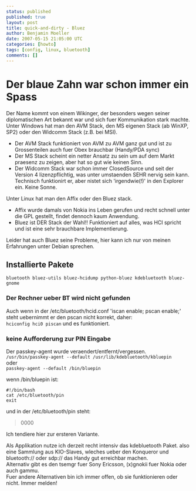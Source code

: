 ```yaml
---
status: published
published: true
layout: post
title: quick-and-dirty - Bluez
author: Benjamin Moeller
date: 2007-05-15 21:05:00 UTC
categories: [howto]
tags: [config, linux, bluetooth]
comments: []
---
```


# Der blaue Zahn war schon immer ein Spass
Der Name kommt von einem Wikinger, der besonders wegen seiner diplomatischen Art bekannt war und sich fuer Kommunikation stark machte.  
Unter Windows hat man den AVM Stack, den MS eigenen Stack (ab WinXP, SP2) oder den Widcomm Stack (z.B. bei MSI).  

* Der AVM Stack funktioniert von AVM zu AVM ganz gut und ist zu Grossenteilen auch fuer Obex brauchbar (Handy/PDA sync)  
* Der MS Stack scheint ein netter Ansatz zu sein um auf dem Markt praesenz zu zeigen, aber hat so gut wie keinen Sinn.  
* Der Widcomm Stack war schon immer ClosedSource und seit der Version 4 lizenzpflichtig, was unter umstaenden SEHR nervig sein kann. Technisch funktionirt er, aber nistet sich 'irgendwie(!)' in den Explorer ein. Keine Sonne.  

Unter Linux hat man den Affix oder den Bluez stack.  
* Affix wurde damals von Nokia ins Leben gerufen und recht schnell unter die GPL gestellt, findet dennoch kaum Anwendung.  
* Bluez ist DER Stack der Wahl!! Funktioniert auf alles, was HCI spricht und ist eine sehr brauchbare Implementierung.  

Leider hat auch Bluez seine Probleme, hier kann ich nur von meinen Erfahrungen unter Debian sprechen.

## Installierte Pakete
`bluetooth bluez-utils bluez-hcidump python-bluez kdebluetooth bluez-gnome`  

### Der Rechner ueber BT wird nicht gefunden
Auch wenn in der /etc/bluetooth/hcid.conf 'iscan enable; pscan enable;' steht uebernimmt er den pscan nicht korrekt, daher:  
`hciconfig hci0 piscan`
und es funktioniert.

### keine Aufforderung zur PIN Eingabe
Der passkey-agent wurde veraendert/entfernt/vergessen.  
`/usr/bin/passkey-agent --default /usr/lib/kdebluetooth/kbluepin`  
oder  
`passkey-agent --default /bin/bluepin`  

wenn /bin/bluepin ist:
```
#!/bin/bash
cat /etc/bluetooth/pin  
exit  
```

und in der /etc/bluetooth/pin steht:
> 0000

Ich tendiere hier zur ersteren Variante.  

Als Applikation nutze ich derzeit recht intensiv das kdebluetooth Paket. also eine Sammlung aus KIO-Slaves, wleches ueber den Konqueror und bluetooth:// oder sdp:// das Handy gut erreichbar machen.  
Alternativ gibt es den tsemgr fuer Sony Ericsson, (x)gnokii fuer Nokia oder auch gammu.  
Fuer andere Alternativen bin ich immer offen, ob sie funktionieren oder nicht. Immer melden!  
